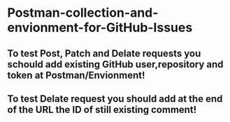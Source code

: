 # Postman-collection-and-envionment-for-GitHub-Issues
## To test Post, Patch and Delate requests you schould add existing GitHub user,repository and token at Postman/Envionment!
## To test Delate request you should add at the end of the URL the ID of still existing comment!

